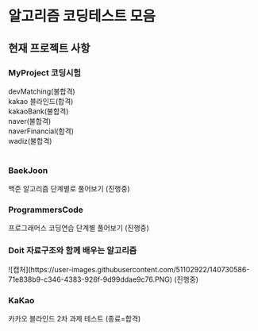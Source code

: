 # 알고리즘 코딩테스트 모음
<h2> 현재 프로젝트 사항 </h2>
<h3> MyProject 코딩시험 </h3>
devMatching(불합격)<br>
kakao 블라인드(합격)<br>
kakaoBank(불합격)<br>
naver(불합격)<br>
naverFinancial(합격)<br>
wadiz(불합격)<br>
<br>

<h3> BaekJoon </h3>
백준 알고리즘 단계별로 풀어보기 (진행중)
<br>

<h3> ProgrammersCode </h3>
프로그래머스 코딩연습 단계별 풀어보기 (진행중)
<br>

<h3> Doit 자료구조와 함께 배우는 알고리즘 </h3>
![캡처](https://user-images.githubusercontent.com/51102922/140730586-71e838b9-c346-4383-926f-9d99ddae9c76.PNG) 
(진행중)
<br>

<h3> KaKao </h3>
카카오 블라인드 2차 과제 테스트 (종료=합격)
<br>
